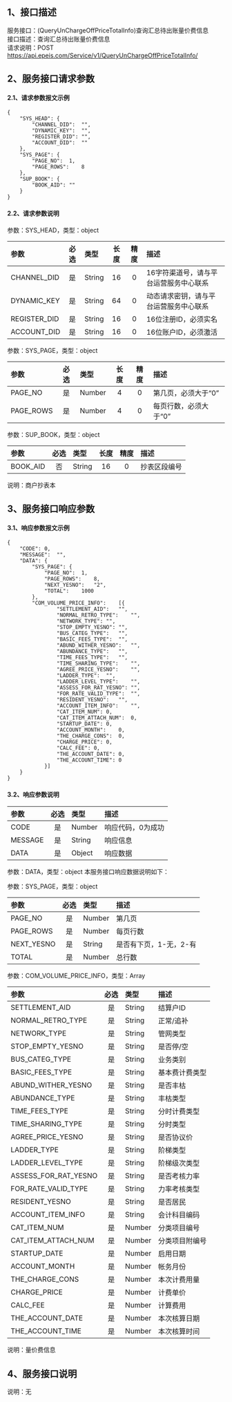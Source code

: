 ## 1、接口描述  
服务接口：(QueryUnChargeOffPriceTotalInfo)查询汇总待出账量价费信息  
接口描述：查询汇总待出账量价费信息  
请求说明：POST https://api.epeis.com/Service/v1/QueryUnChargeOffPriceTotalInfo/  
  
## 2、服务接口请求参数  
#### 2.1、请求参数报文示例  
~~~  
{
	"SYS_HEAD":	{
		"CHANNEL_DID":	"",
		"DYNAMIC_KEY":	"",
		"REGISTER_DID":	"",
		"ACCOUNT_DID":	""
	},
	"SYS_PAGE":	{
		"PAGE_NO":	1,
		"PAGE_ROWS":	8
	},
	"SUP_BOOK":	{
		"BOOK_AID":	""
	}
}  
~~~  
#### 2.2、请求参数说明  
参数：SYS_HEAD，类型：object  
  
| 参数 | 必选 | 类型 | 长度 | 精度 | 描述 |  
| :----------------- | :----: | :-------- | :----: | :----: | :---------------- |  
| CHANNEL_DID | 是 | String | 16 | 0 | 16字符渠道号，请与平台运营服务中心联系 |  
| DYNAMIC_KEY | 是 | String | 64 | 0 | 动态请求密钥，请与平台运营服务中心联系 |  
| REGISTER_DID      |  是  | String   | 16 | 0 | 16位注册ID，必须实名 |  
| ACCOUNT_DID       |  是  | String   | 16 | 0 | 16位账户ID，必须激活 |  
  
参数：SYS_PAGE，类型：object  
  
| 参数 | 必选 | 类型 | 长度 | 精度 | 描述 |  
| :----------------- | :----: | :-------- | :----: | :----: | :---------------- |  
| PAGE_NO       |  是  | Number   | 4 | 0 | 第几页，必须大于“0” |  
| PAGE_ROWS     |  是  | Number   | 4 | 0 | 每页行数，必须大于“0” |  
  
参数：SUP_BOOK，类型：object  
  
| 参数              | 必选 | 类型     | 长度 | 精度 | 描述             |  
| :----------------- | :----: | :-------- | :----: | :----: | :---------------- |  
| BOOK_AID |  否  | String   | 16 | 0 | 抄表区段编号 |  
  
说明：商户抄表本  
  
## 3、服务接口响应参数  
#### 3.1、响应参数报文示例  
~~~  
{
	"CODE":	0,
	"MESSAGE":	"",
	"DATA":	{
		"SYS_PAGE":	{
			"PAGE_NO":	1,
			"PAGE_ROWS":	8,
			"NEXT_YESNO":	"2",
			"TOTAL":	1000
		},
		"COM_VOLUME_PRICE_INFO":	[{
				"SETTLEMENT_AID":	"",
				"NORMAL_RETRO_TYPE":	"",
				"NETWORK_TYPE":	"",
				"STOP_EMPTY_YESNO":	"",
				"BUS_CATEG_TYPE":	"",
				"BASIC_FEES_TYPE":	"",
				"ABUND_WITHER_YESNO":	"",
				"ABUNDANCE_TYPE":	"",
				"TIME_FEES_TYPE":	"",
				"TIME_SHARING_TYPE":	"",
				"AGREE_PRICE_YESNO":	"",
				"LADDER_TYPE":	"",
				"LADDER_LEVEL_TYPE":	"",
				"ASSESS_FOR_RAT_YESNO":	"",
				"FOR_RATE_VALID_TYPE":	"",
				"RESIDENT_YESNO":	"",
				"ACCOUNT_ITEM_INFO":	"",
				"CAT_ITEM_NUM":	0,
				"CAT_ITEM_ATTACH_NUM":	0,
				"STARTUP_DATE":	0,
				"ACCOUNT_MONTH":	0,
				"THE_CHARGE_CONS":	0,
				"CHARGE_PRICE":	0,
				"CALC_FEE":	0,
				"THE_ACCOUNT_DATE":	0,
				"THE_ACCOUNT_TIME":	0
			}]
	}
}  
~~~  
#### 3.2、响应参数说明  
  
| 参数              | 必选 | 类型     | 描述             |  
| :----------------- | :----: | :-------- | :---------------- |  
| CODE | 是 | Number | 响应代码，0为成功 |  
| MESSAGE | 是 | String | 响应信息 |  
| DATA | 是 | Object | 响应数据 |  
  
参数：DATA，类型：object 本服务接口响应数据说明如下：  
  
参数：SYS_PAGE，类型：object  
  
| 参数              | 必选 | 类型     | 描述             |  
| :----------------- | :----: | :-------- | :---------------- |  
| PAGE_NO       |  是  | Number   | 第几页 |  
| PAGE_ROWS     |  是  | Number   | 每页行数 |  
| NEXT_YESNO    |  是  | String   | 是否有下页，1-无，2-有 |  
| TOTAL         |  是  | Number   | 总行数 |  
  
参数：COM_VOLUME_PRICE_INFO，类型：Array  
  

| 参数              | 必选 | 类型     | 描述             |  
| :----------------- | :----: | :-------- | :---------------- |  
| SETTLEMENT_AID |  是  | String   | 结算户ID |  
| NORMAL_RETRO_TYPE |  是  | String   | 正常/追补 |  
| NETWORK_TYPE |  是  | String   | 管网类型 |  
| STOP_EMPTY_YESNO |  是  | String   | 是否停/空 |  
| BUS_CATEG_TYPE |  是  | String   | 业务类别 |  
| BASIC_FEES_TYPE |  是  | String   | 基本费计费类型 |  
| ABUND_WITHER_YESNO |  是  | String   | 是否丰枯 |  
| ABUNDANCE_TYPE |  是  | String   | 丰枯类型 |  
| TIME_FEES_TYPE |  是  | String   | 分时计费类型 |  
| TIME_SHARING_TYPE |  是  | String   | 分时类型 |  
| AGREE_PRICE_YESNO |  是  | String   | 是否协议价 |  
| LADDER_TYPE |  是  | String   | 阶梯类型 |  
| LADDER_LEVEL_TYPE |  是  | String   | 阶梯级次类型 |  
| ASSESS_FOR_RAT_YESNO |  是  | String   | 是否考核力率 |  
| FOR_RATE_VALID_TYPE |  是  | String   | 力率考核类型 |  
| RESIDENT_YESNO |  是  | String   | 是否居民 |  
| ACCOUNT_ITEM_INFO |  是  | String   | 会计科目编码 |  
| CAT_ITEM_NUM |  是  | Number   | 分类项目编号 |  
| CAT_ITEM_ATTACH_NUM |  是  | Number   | 分类项目附编号 |  
| STARTUP_DATE |  是  | Number   | 启用日期 |  
| ACCOUNT_MONTH |  是  | Number   | 帐务月份 |  
| THE_CHARGE_CONS |  是  | Number   | 本次计费用量 |  
| CHARGE_PRICE |  是  | Number   | 计费单价 |  
| CALC_FEE |  是  | Number   | 计算费用 |  
| THE_ACCOUNT_DATE |  是  | Number   | 本次核算日期 |  
| THE_ACCOUNT_TIME |  是  | Number   | 本次核算时间 |  
  
说明：量价费信息  
## 4、服务接口说明  
说明：无  
